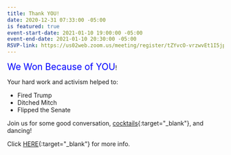 ```yaml
---
title: Thank YOU!
date: 2020-12-31 07:33:00 -05:00
is featured: true
event-start-date: 2021-01-10 19:00:00 -05:00
event-end-date: 2021-01-10 20:30:00 -05:00
RSVP-link: https://us02web.zoom.us/meeting/register/tZYvcO-vrzwvEt1I5jp_x8k5kc1dy8R32RF6
---
```


<span style="color:blue; font-size:1.5em;">We Won Because of YOU</span>!

Your hard work and activism helped to:

* Fired Trump
* Ditched Mitch 
* Flipped the Senate

Join us for some good conversation, [cocktails](https://docs.google.com/document/d/19L4Ihqc7QdNcx5OIZWCCWVBGKe59qIJ_8RyjkYXDcC0/edit){:target="_blank"}, and dancing!  

Click [HERE](https://drive.google.com/file/d/1FBGw0t_S2rs4IEfN-7ZKAEyuo8h3nF17/view?usp=sharing){:target="_blank"} for more info.